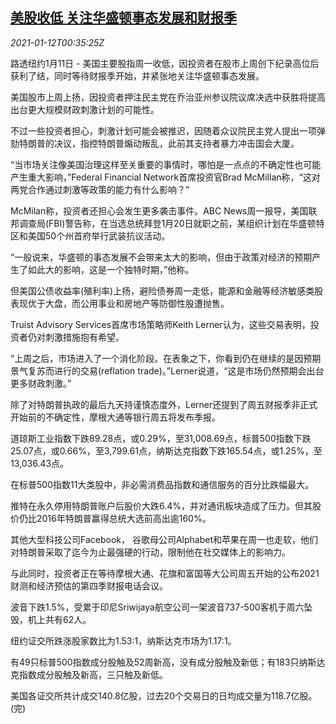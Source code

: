 <!--1610412917000-->
[美股收低 关注华盛顿事态发展和财报季](https://cn.reuters.com/article/usa-stock-close-0111-mon-idCNKBS29H024)
------

<div><i>2021-01-12T00:35:25Z</i></div><p>路透纽约1月11日 - 美国主要股指周一收低，因投资者在股市上周创下纪录高位后获利了结，同时等待财报季开始，并紧张地关注华盛顿事态发展。</p><p>美国股市上周上扬，因投资者押注民主党在乔治亚州参议院议席决选中获胜将提高出台更大规模财政刺激计划的可能性。</p><p>不过一些投资者担心，刺激计划可能会被推迟，因随着众议院民主党人提出一项弹劾特朗普的决议，指控特朗普煽动叛乱，此前其支持者暴力冲击国会大厦。</p><p>“当市场关注像美国治理这样至关重要的事情时，哪怕是一点点的不确定性也可能产生重大影响，”Federal Financial Network首席投资官Brad McMillan称，“这对两党合作通过刺激等政策的能力有什么影响？”</p><p>McMilan称，投资者还担心会发生更多袭击事件。ABC News周一报导，美国联邦调查局(FBI)警告称，在当选总统拜登1月20日就职之前，某组织计划在华盛顿特区和美国50个州首府举行武装抗议活动。</p><p>“一般说来，华盛顿的事态发展不会带来太大的影响，但由于政策对经济的预期产生了如此大的影响，这是一个独特时期，”他称。</p><p>但美国公债收益率(殖利率)上扬，避险债券周一走低，能源和金融等经济敏感类股表现优于大盘，而公用事业和房地产等防御性股遭抛售。</p><p>Truist Advisory Services首席市场策略师Keith Lerner认为，这些交易表明，投资者仍对刺激措施抱有希望。</p><p>“上周之后，市场进入了一个消化阶段。在表象之下，你看到仍在继续的是因预期景气复苏而进行的交易(reflation trade)。”Lerner说道，“这是市场仍然预期会出台更多财政刺激。”</p><p>除了对特朗普执政的最后九天持谨慎态度外，Lerner还提到了周五财报季非正式开始前的不确定性，摩根大通等银行周五将发布季报。</p><p>道琼斯工业指数下跌89.28点，或0.29%，至31,008.69点，标普500指数下跌25.07点，或0.66%，至3,799.61点，纳斯达克指数下跌165.54点，或1.25%，至13,036.43点。</p><p>在标普500指数11大类股中，非必需消费品指数和通信服务的百分比跌幅最大。</p><p>推特在永久停用特朗普账户后股价大跌6.4%，并对通讯板块造成了压力。但其股价仍比2016年特朗普赢得总统大选前高出逾160%。</p><p>其他大型科技公司Facebook， 谷歌母公司Alphabet和苹果在周一也走软，他们对特朗普采取了迄今为止最强硬的行动，限制他在社交媒体上的影响力。</p><p>与此同时，投资者正在等待摩根大通、花旗和富国等大公司周五开始的公布2021财测和经济预估的第四季财报电话会议。</p><p>波音下跌1.5%，受累于印尼Sriwijaya航空公司一架波音737-500客机于周六坠毁，机上共有62人。</p><p>纽约证交所跌涨股家数比为1.53:1，纳斯达克市场为1.17:1。</p><p>有49只标普500指数成分股触及52周新高，没有成分股触及新低；有183只纳斯达克指数成分股触及新高，三只触及新低。</p><p>美国各证交所共计成交140.8亿股，过去20个交易日的日均成交量为118.7亿股。(完)</p>

